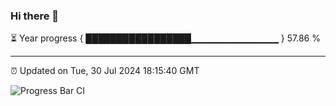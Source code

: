 ### Hi there 👋

⏳ Year progress { █████████████████▁▁▁▁▁▁▁▁▁▁▁▁▁ } 57.86 %

---

⏰ Updated on Tue, 30 Jul 2024 18:15:40 GMT

![Progress Bar CI](https://github.com/liununu/liununu/workflows/Progress%20Bar%20CI/badge.svg)
